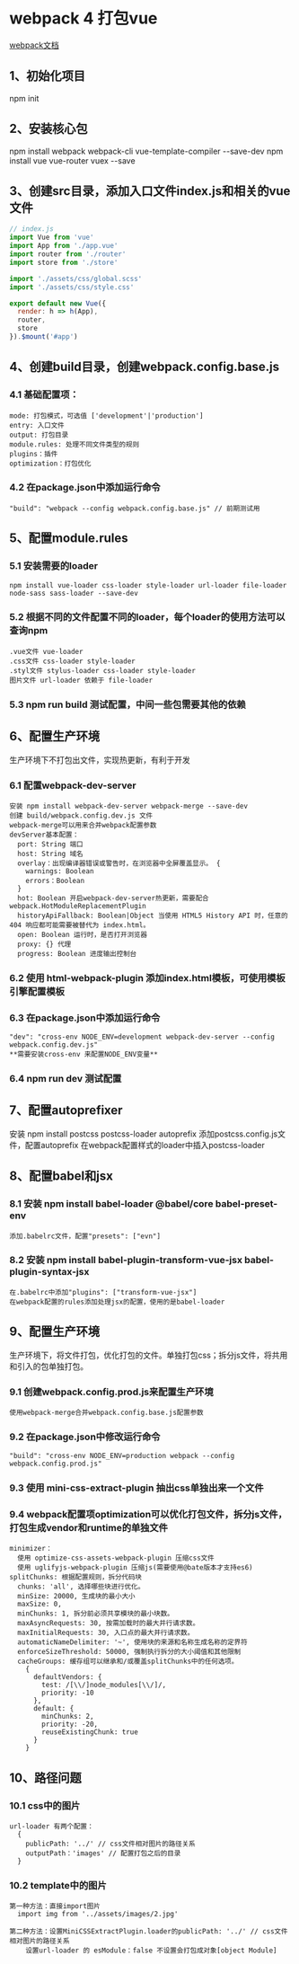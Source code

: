 # webpack 4 打包vue
 [webpack文档](https://webpack.docschina.org)

## 1、初始化项目
  npm init

## 2、安装核心包
  npm install webpack webpack-cli vue-template-compiler --save-dev
  npm install vue vue-router vuex --save

## 3、创建src目录，添加入口文件index.js和相关的vue文件
```javascript
// index.js
import Vue from 'vue'
import App from './app.vue'
import router from './router'
import store from './store'

import './assets/css/global.scss'
import './assets/css/style.css'

export default new Vue({
  render: h => h(App),
  router,
  store
}).$mount('#app')
```

## 4、创建build目录，创建webpack.config.base.js
  ### 4.1 基础配置项：
    mode: 打包模式，可选值 ['development'|'production']
    entry: 入口文件
    output: 打包目录
    module.rules: 处理不同文件类型的规则
    plugins：插件
    optimization：打包优化
  ### 4.2 在package.json中添加运行命令
    "build": "webpack --config webpack.config.base.js" // 前期测试用

## 5、配置module.rules
  ### 5.1 安装需要的loader
    npm install vue-loader css-loader style-loader url-loader file-loader node-sass sass-loader --save-dev
  ### 5.2 根据不同的文件配置不同的loader，每个loader的使用方法可以查询npm
    .vue文件 vue-loader
    .css文件 css-loader style-loader
    .styl文件 stylus-loader css-loader style-loader
    图片文件 url-loader 依赖于 file-loader
  ### 5.3 npm run build 测试配置，中间一些包需要其他的依赖

## 6、配置生产环境
  生产环境下不打包出文件，实现热更新，有利于开发

  ### 6.1 配置webpack-dev-server
    安装 npm install webpack-dev-server webpack-merge --save-dev
    创建 build/webpack.config.dev.js 文件
    webpack-merge可以用来合并webpack配置参数
    devServer基本配置：
      port: String 端口
      host: String 域名
      overlay：出现编译器错误或警告时，在浏览器中全屏覆盖显示。 {
        warnings: Boolean
        errors：Boolean
      }
      hot: Boolean 开启webpack-dev-server热更新，需要配合 webpack.HotModuleReplacementPlugin
      historyApiFallback: Boolean|Object 当使用 HTML5 History API 时，任意的 404 响应都可能需要被替代为 index.html。
      open: Boolean 运行时，是否打开浏览器
      proxy: {} 代理
      progress: Boolean 进度输出控制台
  ### 6.2 使用 html-webpack-plugin 添加index.html模板，可使用模板引擎配置模板
  ### 6.3 在package.json中添加运行命令
    "dev": "cross-env NODE_ENV=development webpack-dev-server --config webpack.config.dev.js"
    **需要安装cross-env 来配置NODE_ENV变量**
  ### 6.4 npm run dev 测试配置

## 7、配置autoprefixer
  安装 npm install postcss postcss-loader autoprefix
    添加postcss.config.js文件，配置autoprefix
    在webpack配置样式的loader中插入postcss-loader

## 8、配置babel和jsx
  ### 8.1 安装 npm install babel-loader @babel/core babel-preset-env
    添加.babelrc文件，配置"presets": ["evn"]
  ### 8.2 安装 npm install babel-plugin-transform-vue-jsx babel-plugin-syntax-jsx
    在.babelrc中添加"plugins": ["transform-vue-jsx"]
    在webpack配置的rules添加处理jsx的配置，使用的是babel-loader

## 9、配置生产环境
  生产环境下，将文件打包，优化打包的文件。单独打包css；拆分js文件，将共用和引入的包单独打包。

  ### 9.1 创建webpack.config.prod.js来配置生产环境
    使用webpack-merge合并webpack.config.base.js配置参数
  ### 9.2 在package.json中修改运行命令
    "build": "cross-env NODE_ENV=production webpack --config webpack.config.prod.js"
  ### 9.3 使用 mini-css-extract-plugin 抽出css单独出来一个文件
  ### 9.4 webpack配置项optimization可以优化打包文件，拆分js文件，打包生成vendor和runtime的单独文件
    minimizer：
      使用 optimize-css-assets-webpack-plugin 压缩css文件
      使用 uglifyjs-webpack-plugin 压缩js(需要使用@bate版本才支持es6)
    splitChunks: 根据配置规则，拆分代码块
      chunks: 'all', 选择哪些块进行优化。
      minSize: 20000, 生成块的最小大小
      maxSize: 0,
      minChunks: 1, 拆分前必须共享模块的最小块数。
      maxAsyncRequests: 30, 按需加载时的最大并行请求数。
      maxInitialRequests: 30, 入口点的最大并行请求数。
      automaticNameDelimiter: '~', 使用块的来源和名称生成名称的定界符
      enforceSizeThreshold: 50000, 强制执行拆分的大小阈值和其他限制
      cacheGroups: 缓存组可以继承和/或覆盖splitChunks中的任何选项。
        {
          defaultVendors: {
            test: /[\\/]node_modules[\\/]/,
            priority: -10
          },
          default: {
            minChunks: 2,
            priority: -20,
            reuseExistingChunk: true
          }
        }

## 10、路径问题

  ### 10.1 css中的图片
    url-loader 有两个配置：
      {
        publicPath: '../' // css文件相对图片的路径关系
        outputPath：'images' // 配置打包之后的目录
      }
  ### 10.2 template中的图片
    第一种方法：直接import图片
      import img from '../assets/images/2.jpg'

    第二种方法：设置MiniCSSExtractPlugin.loader的publicPath: '../' // css文件相对图片的路径关系
        设置url-loader 的 esModule：false 不设置会打包成对象[object Module]